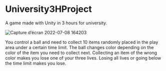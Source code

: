 # University3HProject
A game made with Unity in 3 hours for university. 

![Capture d’écran 2022-07-08 164203](https://user-images.githubusercontent.com/60842220/178014835-3a169c21-b206-4f75-99bd-ba4903b01aba.png)


You control a ball and need to collect 10 items randomly placed in the play area under a certain time limit. The ball changes color depending on the color of the item you need to collect next. 
Collecting an item of the wrong color makes you lose one of your three lives. Losing all lives or going below the time limit makes you lose. 
